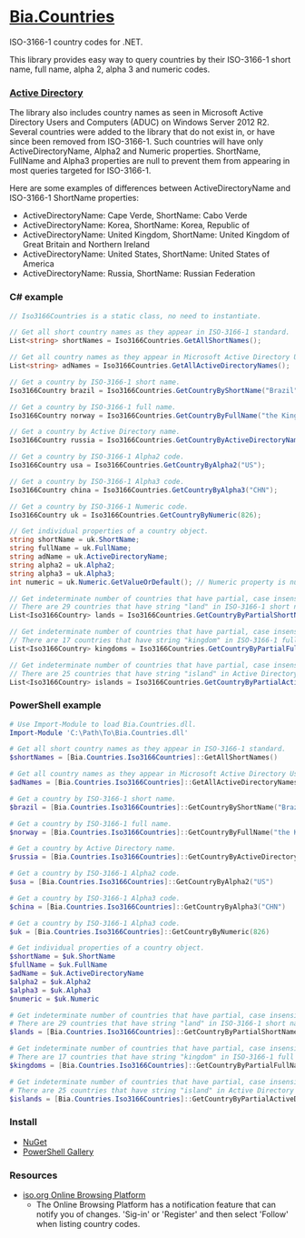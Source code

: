 # [Bia.Countries]

ISO-3166-1 country codes for .NET.

This library provides easy way to query countries by their ISO-3166-1 short name, full name, alpha 2, alpha 3 and numeric codes.


### [Active Directory]

The library also includes country names as seen in Microsoft Active Directory Users and Computers (ADUC) on Windows Server 2012 R2. Several countries were added to the library that do not exist in, or have since been removed from ISO-3166-1. Such countries will have only ActiveDirectoryName, Alpha2 and Numeric properties. ShortName, FullName and Alpha3 properties are null to prevent them from appearing in most queries targeted for ISO-3166-1.

Here are some examples of differences between ActiveDirectoryName and ISO-3166-1 ShortName properties:
* ActiveDirectoryName: Cape Verde, ShortName: Cabo Verde
* ActiveDirectoryName: Korea, ShortName: Korea, Republic of
* ActiveDirectoryName: United Kingdom, ShortName: United Kingdom of Great Britain and Northern Ireland
* ActiveDirectoryName: United States, ShortName: United States of America
* ActiveDirectoryName: Russia, ShortName: Russian Federation

### C# example

```C#
// Iso3166Countries is a static class, no need to instantiate.

// Get all short country names as they appear in ISO-3166-1 standard.
List<string> shortNames = Iso3166Countries.GetAllShortNames();

// Get all country names as they appear in Microsoft Active Directory Users and Computers on Windows Server 2012 R2.
List<string> adNames = Iso3166Countries.GetAllActiveDirectoryNames();

// Get a country by ISO-3166-1 short name.
Iso3166Country brazil = Iso3166Countries.GetCountryByShortName("Brazil");

// Get a country by ISO-3166-1 full name.
Iso3166Country norway = Iso3166Countries.GetCountryByFullName("the Kingdom of Norway");

// Get a country by Active Directory name.
Iso3166Country russia = Iso3166Countries.GetCountryByActiveDirectoryName("Russia");

// Get a country by ISO-3166-1 Alpha2 code.
Iso3166Country usa = Iso3166Countries.GetCountryByAlpha2("US");

// Get a country by ISO-3166-1 Alpha3 code.
Iso3166Country china = Iso3166Countries.GetCountryByAlpha3("CHN");

// Get a country by ISO-3166-1 Numeric code.
Iso3166Country uk = Iso3166Countries.GetCountryByNumeric(826);

// Get individual properties of a country object.
string shortName = uk.ShortName;
string fullName = uk.FullName;
string adName = uk.ActiveDirectoryName;
string alpha2 = uk.Alpha2;
string alpha3 = uk.Alpha3;
int numeric = uk.Numeric.GetValueOrDefault(); // Numeric property is nullable int.

// Get indeterminate number of countries that have partial, case insensitive match in ISO-3166-1 short name.
// There are 29 countries that have string "land" in ISO-3166-1 short name.
List<Iso3166Country> lands = Iso3166Countries.GetCountryByPartialShortName("land");

// Get indeterminate number of countries that have partial, case insensitive match in ISO-3166-1 full name.
// There are 17 countries that have string "kingdom" in ISO-3166-1 full name.
List<Iso3166Country> kingdoms = Iso3166Countries.GetCountryByPartialFullName("kingdom");

// Get indeterminate number of countries that have partial, case insensitive match in Active Directory name.
// There are 25 countries that have string "island" in Active Directory name.
List<Iso3166Country> islands = Iso3166Countries.GetCountryByPartialActiveDirectoryName("island");
```

### PowerShell example

```PowerShell
# Use Import-Module to load Bia.Countries.dll.
Import-Module 'C:\Path\To\Bia.Countries.dll'

# Get all short country names as they appear in ISO-3166-1 standard.
$shortNames = [Bia.Countries.Iso3166Countries]::GetAllShortNames()

# Get all country names as they appear in Microsoft Active Directory Users and Computers on Windows Server 2012 R2.
$adNames = [Bia.Countries.Iso3166Countries]::GetAllActiveDirectoryNames()

# Get a country by ISO-3166-1 short name.
$brazil = [Bia.Countries.Iso3166Countries]::GetCountryByShortName("Brazil")

# Get a country by ISO-3166-1 full name.
$norway = [Bia.Countries.Iso3166Countries]::GetCountryByFullName("the Kingdom of Norway")

# Get a country by Active Directory name.
$russia = [Bia.Countries.Iso3166Countries]::GetCountryByActiveDirectoryName("Russia")

# Get a country by ISO-3166-1 Alpha2 code.
$usa = [Bia.Countries.Iso3166Countries]::GetCountryByAlpha2("US")

# Get a country by ISO-3166-1 Alpha3 code.
$china = [Bia.Countries.Iso3166Countries]::GetCountryByAlpha3("CHN")

# Get a country by ISO-3166-1 Alpha3 code.
$uk = [Bia.Countries.Iso3166Countries]::GetCountryByNumeric(826)

# Get individual properties of a country object.
$shortName = $uk.ShortName
$fullName = $uk.FullName
$adName = $uk.ActiveDirectoryName
$alpha2 = $uk.Alpha2
$alpha3 = $uk.Alpha3
$numeric = $uk.Numeric

# Get indeterminate number of countries that have partial, case insensitive match in ISO-3166-1 short name.
# There are 29 countries that have string "land" in ISO-3166-1 short name.
$lands = [Bia.Countries.Iso3166Countries]::GetCountryByPartialShortName("land")

# Get indeterminate number of countries that have partial, case insensitive match in ISO-3166-1 full name.
# There are 17 countries that have string "kingdom" in ISO-3166-1 full name.
$kingdoms = [Bia.Countries.Iso3166Countries]::GetCountryByPartialFullName("kingdom")

# Get indeterminate number of countries that have partial, case insensitive match in Active Directory name.
# There are 25 countries that have string "island" in Active Directory name.
$islands = [Bia.Countries.Iso3166Countries]::GetCountryByPartialActiveDirectoryName("island")
```

### Install

* [NuGet](https://www.nuget.org/packages/Bia.Countries/)
* [PowerShell Gallery](https://www.powershellgallery.com/packages/Bia.Countries/1.0)

### Resources

* [iso.org Online Browsing Platform](https://www.iso.org/obp/ui/#search/code/)
  - The Online Browsing Platform has a notification feature that can notify you of changes. 'Sig-in' or 'Register' and then select 'Follow' when listing country codes.

[Bia.Countries]:https://github.com/ilyabreev/Bia.Countries
[ISO-3166-1]:https://en.wikipedia.org/wiki/ISO_3166-1
[Active Directory]:https://en.wikipedia.org/wiki/Active_Directory
[NuGet]:https://www.nuget.org/packages/Bia.Countries/
[PowerShell Gallery]:https://www.powershellgallery.com/
[Download as zip]:https://github.com/ilyabreev/Bia.Countries/releases
[KeeperB5's fork]: https://github.com/KeeperB5/Bia.Countries/releases
